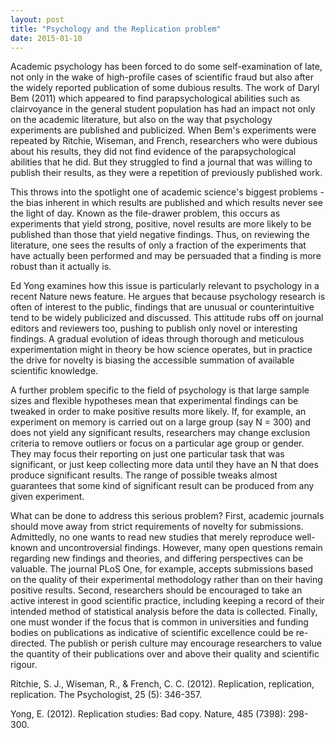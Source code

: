 ```yaml
---
layout: post
title: "Psychology and the Replication problem"
date: 2015-01-10
---
```

Academic psychology has been forced to do some self-examination of late, not only in the wake of high-profile cases of scientific fraud but also after the widely reported publication of some dubious results. The work of Daryl Bem (2011) which appeared to find parapsychological abilities such as clairvoyance in the general student population has had an impact not only on the academic literature, but also on the way that psychology experiments are published and publicized. When Bem's experiments were repeated by Ritchie, Wiseman, and French, researchers who were dubious about his results, they did not find evidence of the parapsychological abilities that he did. But they struggled to find a journal that was willing to publish their results, as they were a repetition of previously published work.

This throws into the spotlight one of academic science's biggest problems - the bias inherent in which results are published and which results never see the light of day. Known as the file-drawer problem, this occurs as experiments that yield strong, positive, novel results are more likely to be published than those that yield negative findings. Thus, on reviewing the literature, one sees the results of only a fraction of the experiments that have actually been performed and may be persuaded that a finding is more robust than it actually is.

Ed Yong examines how this issue is particularly relevant to psychology in a recent Nature news feature. He argues that because psychology research is often of interest to the public, findings that are unusual or counterintuitive tend to be widely publicized and discussed. This attitude rubs off on journal editors and reviewers too, pushing to publish only novel or interesting findings. A gradual evolution of ideas through thorough and meticulous experimentation might in theory be how science operates, but in practice the drive for novelty is biasing the accessible summation of available scientific knowledge.

A further problem specific to the field of psychology is that large sample sizes and flexible hypotheses mean that experimental findings can be tweaked in order to make positive results more likely. If, for example, an experiment on memory is carried out on a large group (say N = 300) and does not yield any significant results, researchers may change exclusion criteria to remove outliers or focus on a particular age group or gender. They may focus their reporting on just one particular task that was significant, or just keep collecting more data until they have an N that does produce significant results. The range of possible tweaks almost guarantees that some kind of significant result can be produced from any given experiment.

What can be done to address this serious problem? First, academic journals should move away from strict requirements of novelty for submissions. Admittedly, no one wants to read new studies that merely reproduce well-known and uncontroversial findings. However, many open questions remain regarding new findings and theories, and differing perspectives can be valuable. The journal PLoS One, for example, accepts submissions based on the quality of their experimental methodology rather than on their having positive results. Second, researchers should be encouraged to take an active interest in good scientific practice, including keeping a record of their intended method of statistical analysis before the data is collected. Finally, one must wonder if the focus that is common in universities and funding bodies on publications as indicative of scientific excellence could be re-directed. The publish or perish culture may encourage researchers to value the quantity of their publications over and above their quality and scientific rigour.


Ritchie, S. J., Wiseman, R., & French, C. C. (2012).  Replication, replication, replication. The Psychologist, 25 (5): 346-357. 

Yong, E. (2012).  Replication studies: Bad copy.  Nature, 485 (7398): 298-300.
